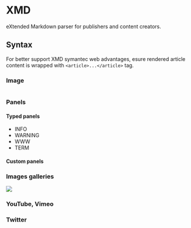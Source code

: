 # XMD

eXtended Markdown parser for publishers and content creators.

## Syntax

For better support XMD symantec web advantages, esure rendered article content is wrapped with `<article>...</article>` tag.

### Image

![]()

### Panels

#### Typed panels

* INFO
* WARNING
* WWW
* TERM

#### Custom panels

### Images galleries

![](image1.jpg,image2.jpg)

### YouTube, Vimeo

### Twitter

